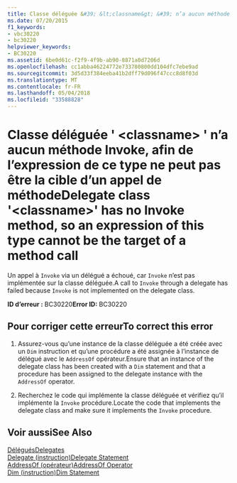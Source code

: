 ```yaml
---
title: Classe déléguée &#39; &lt;classname&gt; &#39; n’a aucun méthode Invoke, afin de l’expression de ce type ne peut pas être la cible d’un appel de méthode
ms.date: 07/20/2015
f1_keywords:
- vbc30220
- bc30220
helpviewer_keywords:
- BC30220
ms.assetid: 6be0d61c-f2f9-4f9b-ab90-8871a0d7206d
ms.openlocfilehash: cc1abba46224772e733780800dd104dfc7ebe9ad
ms.sourcegitcommit: 3d5d33f384eeba41b2dff79d096f47ccc8d8f03d
ms.translationtype: MT
ms.contentlocale: fr-FR
ms.lasthandoff: 05/04/2018
ms.locfileid: "33588828"
---
```

# <a name="delegate-class-39ltclassnamegt39-has-no-invoke-method-so-an-expression-of-this-type-cannot-be-the-target-of-a-method-call"></a><span data-ttu-id="a352e-102">Classe déléguée &#39; &lt;classname&gt; &#39; n’a aucun méthode Invoke, afin de l’expression de ce type ne peut pas être la cible d’un appel de méthode</span><span class="sxs-lookup"><span data-stu-id="a352e-102">Delegate class &#39;&lt;classname&gt;&#39; has no Invoke method, so an expression of this type cannot be the target of a method call</span></span>
<span data-ttu-id="a352e-103">Un appel à `Invoke` via un délégué a échoué, car `Invoke` n’est pas implémentée sur la classe déléguée.</span><span class="sxs-lookup"><span data-stu-id="a352e-103">A call to `Invoke` through a delegate has failed because `Invoke` is not implemented on the delegate class.</span></span>  
  
 <span data-ttu-id="a352e-104">**ID d’erreur :** BC30220</span><span class="sxs-lookup"><span data-stu-id="a352e-104">**Error ID:** BC30220</span></span>  
  
## <a name="to-correct-this-error"></a><span data-ttu-id="a352e-105">Pour corriger cette erreur</span><span class="sxs-lookup"><span data-stu-id="a352e-105">To correct this error</span></span>  
  
1.  <span data-ttu-id="a352e-106">Assurez-vous qu’une instance de la classe déléguée a été créée avec un `Dim` instruction et qu’une procédure a été assignée à l’instance de délégué avec le `AddressOf` opérateur.</span><span class="sxs-lookup"><span data-stu-id="a352e-106">Ensure that an instance of the delegate class has been created with a `Dim` statement and that a procedure has been assigned to the delegate instance with the `AddressOf` operator.</span></span>  
  
2.  <span data-ttu-id="a352e-107">Recherchez le code qui implémente la classe déléguée et vérifiez qu’il implémente la `Invoke` procédure.</span><span class="sxs-lookup"><span data-stu-id="a352e-107">Locate the code that implements the delegate class and make sure it implements the `Invoke` procedure.</span></span>  
  
## <a name="see-also"></a><span data-ttu-id="a352e-108">Voir aussi</span><span class="sxs-lookup"><span data-stu-id="a352e-108">See Also</span></span>  
 [<span data-ttu-id="a352e-109">Délégués</span><span class="sxs-lookup"><span data-stu-id="a352e-109">Delegates</span></span>](../../../visual-basic/programming-guide/language-features/delegates/index.md)  
 [<span data-ttu-id="a352e-110">Delegate (instruction)</span><span class="sxs-lookup"><span data-stu-id="a352e-110">Delegate Statement</span></span>](../../../visual-basic/language-reference/statements/delegate-statement.md)  
 [<span data-ttu-id="a352e-111">AddressOf (opérateur)</span><span class="sxs-lookup"><span data-stu-id="a352e-111">AddressOf Operator</span></span>](../../../visual-basic/language-reference/operators/addressof-operator.md)  
 [<span data-ttu-id="a352e-112">Dim (instruction)</span><span class="sxs-lookup"><span data-stu-id="a352e-112">Dim Statement</span></span>](../../../visual-basic/language-reference/statements/dim-statement.md)
